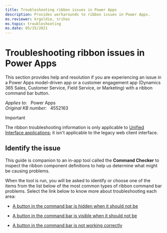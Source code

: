 ```yaml
---
title: Troubleshooting ribbon issues in Power Apps
description: Provides workarounds to ribbon issues in Power Apps.
ms.reviewer: krgoldie, srihas
ms.topic: troubleshooting
ms.date: 05/15/2021
---
```

# Troubleshooting ribbon issues in Power Apps

This section provides help and resolution if you are experiencing an issue in a Power Apps model-driven app or a customer engagement app (Dynamics 365 Sales, Customer Service, Field Service, or Marketing) with a ribbon command bar button.

_Applies to:_ &nbsp; Power Apps  
_Original KB number:_ &nbsp; 4552163

> [!IMPORTANT]
> The ribbon troubleshooting information is only applicable to [Unified Interface applications](https://docs.microsoft.com/powerapps/user/unified-interface); it isn't applicable to the legacy web client interface.

## Identify the issue

This guide is companion to an in-app tool called the **Command Checker** to inspect the ribbon component definitions to help us determine what might be causing problems.

When the tool is run, you will be asked to identify or choose one of the items from the list below of the most common types of ribbon command bar problems. Select the link below to know more about troubleshooting each area:

- [A button in the command bar is hidden when it should not be](ribbon-issues-button-hidden.md)

- [A button in the command bar is visible when it should not be](ribbon-issues-button-visible.md)

- [A button in the command bar is not working correctly](ribbon-issues-button-not-working-correctly.md)
